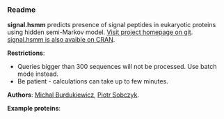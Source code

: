 ### Readme  
  
**signal.hsmm** predicts presence of signal peptides in eukaryotic proteins using hidden semi-Markov model. [Visit project homepage on git](http://github.com/michbur/signal.hsmm).  
[signal.hsmm is also avaible on CRAN](http://cran.r-project.org/web/packages/signal.hsmm).

**Restrictions**:
* Queries bigger than 300 sequences will not be processed. Use batch mode instead.  
* Be patient - calculations can take up to few minutes.  

**Authors**: [Michal Burdukiewicz](http://www.smorfland.uni.wroc.pl/), [Piotr Sobczyk](http://prac.im.pwr.wroc.pl/~sobczyk/).

**Example proteins**:



